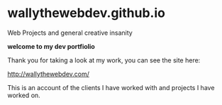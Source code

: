 # wallythewebdev.github.io
Web Projects and general creative insanity

**welcome to my dev portfiolio** 

Thank you for taking a look at my work, you can see the site here:

http://wallythewebdev.com/

This is an account of the clients I have worked with and projects I have worked on. 
